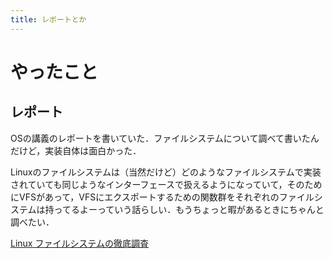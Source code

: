 ```yaml
---
title: レポートとか
---
```


# やったこと

## レポート



OSの講義のレポートを書いていた．ファイルシステムについて調べて書いたんだけど，実装自体は面白かった．

Linuxのファイルシステムは（当然だけど）どのようなファイルシステムで実装されていても同じようなインターフェースで扱えるようになっていて，そのためにVFSがあって，VFSにエクスポートするための関数群をそれぞれのファイルシステムは持ってるよーっていう話らしい．もうちょっと暇があるときにちゃんと調べたい．

<a href="https://www.ibm.com/developerworks/jp/linux/library/l-linux-filesystem/index.html" class="embedly-card">Linux ファイルシステムの徹底調査</a>
